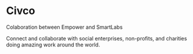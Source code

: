 Civco
======

Colaboration between Empower and SmartLabs

Connect and collaborate with social enterprises, non-profits, and charities doing amazing work around the world.
